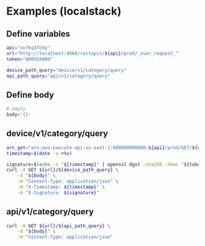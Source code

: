 # Examples (localstack)
## Define variables

```bash
api="xn7kq3fu5p"
url="http://localhost:4566/restapis/${api}/prod/_user_request_"
token="000XXX000"

device_path_query="device/v1/category/query"
api_path_query="api/v1/category/query"
```

## Define body
```bash
# empty
body='{}'
```

## device/v1/category/query
```bash
arn_get="arn:aws:execute-api:us-east-1:000000000000:${api}/prod/GET/${device_path_query}"
timestamp=$(date -u +%s)

signature=$(echo -n "${timestamp}" | openssl dgst -sha256 -hmac "${token}" | sed 's/^.* //')
curl -X GET ${url}/${device_path_query} \
    -d "${body}" \
    -H "Content-Type: application/json" \
    -H "X-Timestamp: ${timestamp}" \
    -H "X-Signature: ${signature}"
```

## api/v1/category/query
```bash
curl -X GET ${url}/${api_path_query} \
    -d "${body}" \
    -H "Content-Type: application/json"
```